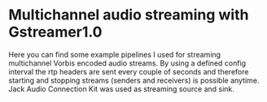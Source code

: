# Multichannel audio streaming with Gstreamer1.0
Here you can find some example pipelines I used for streaming multichannel Vorbis encoded audio streams.
By using a defined config interval the rtp headers are sent every couple of seconds and therefore starting and stopping streams (senders and receivers) is possible anytime.
Jack Audio Connection Kit was used as streaming source and sink.
